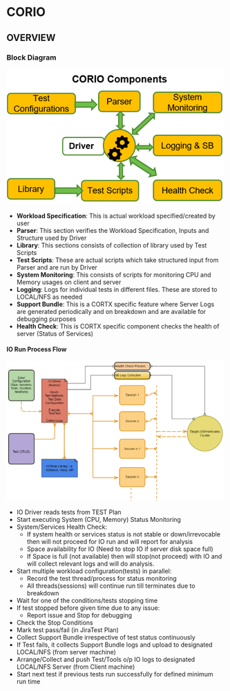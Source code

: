 # CORIO

## OVERVIEW

### Block Diagram

![Block Diagram](images/BlockDiagram.png)

* **Workload Specification**: This is actual workload specified/created by user
* **Parser**: This section verifies the Workload Specification, Inputs and Structure used by Driver
* **Library**: This sections consists of collection of library used by Test Scripts
* **Test Scripts**: These are actual scripts which take structured input from Parser and are run by Driver
* **System Monitoring**: This consists of scripts for monitoring CPU and Memory usages on client and server
* **Logging**: Logs for individual tests in different files. These are stored to LOCAL/NFS as needed
* **Support Bundle**: This is a CORTX specific feature where Server Logs are generated periodically and
on breakdown and are available for debugging purposes
* **Health Check**: This is CORTX specific component checks the health of server (Status of Services)

#### IO Run Process Flow

![Flow Diagram](images/Flow_Diagram.png)

* IO Driver reads tests from TEST Plan
* Start executing System (CPU, Memory) Status Monitoring
* System/Services Health Check:
  * If system health or services status is not stable or down/irrevocable then will not proceed for IO run and
    will report for analysis
  * Space availability for IO (Need to stop IO if server disk space full)
  * If Space is full (not available) then will stop(not proceed) with IO and  will collect relevant logs and
      will do analysis.
* Start multiple workload configuration(tests) in parallel:  
  * Record the test thread/process for status monitoring
  * All threads(sessions) will continue run till terminates due to breakdown
* Wait for one of the conditions/tests stopping time
* If test stopped before given time due to any issue:
  * Report issue and Stop for debugging
* Check the Stop Conditions
* Mark test pass/fail (in JiraTest Plan)
* Collect Support Bundle irrespective of test status continuously
* If Test fails, it collects Support Bundle logs and upload to designated LOCAL/NFS (from server machine)
* Arrange/Collect and push Test/Tools o/p IO logs to designated LOCAL/NFS Server (from Client machine)
* Start next test if previous tests run successfully for defined minimum run time
